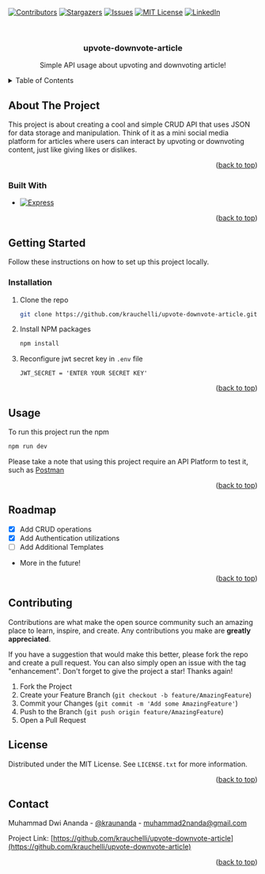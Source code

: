<!-- Improved compatibility of back to top link: See: https://github.com/othneildrew/Best-README-Template/pull/73 -->
<a id="readme-top"></a>
<!--
*** Thanks for checking out the Best-README-Template. If you have a suggestion
*** that would make this better, please fork the repo and create a pull request
*** or simply open an issue with the tag "enhancement".
*** Don't forget to give the project a star!
*** Thanks again! Now go create something AMAZING! :D
-->



<!-- PROJECT SHIELDS -->
<!--
*** I'm using markdown "reference style" links for readability.
*** Reference links are enclosed in brackets [ ] instead of parentheses ( ).
*** See the bottom of this document for the declaration of the reference variables
*** for contributors-url, forks-url, etc. This is an optional, concise syntax you may use.
*** https://www.markdownguide.org/basic-syntax/#reference-style-links
-->
[![Contributors][contributors-shield]][contributors-url]
[![Stargazers][stars-shield]][stars-url]
[![Issues][issues-shield]][issues-url]
[![MIT License][license-shield]][license-url]
[![LinkedIn][linkedin-shield]][linkedin-url]



<!-- PROJECT LOGO -->
<br />
<div align="center">
 
  <h3 align="center">upvote-downvote-article</h3>

  <p align="center">
    Simple API usage about upvoting and downvoting article!
    <br />
  </p>
</div>



<!-- TABLE OF CONTENTS -->
<details>
  <summary>Table of Contents</summary>
  <ol>
    <li>
      <a href="#about-the-project">About The Project</a>
      <ul>
        <li><a href="#built-with">Built With</a></li>
      </ul>
    </li>
    <li>
      <a href="#getting-started">Getting Started</a>
      <ul>
        <li><a href="#installation">Installation</a></li>
      </ul>
    </li>
    <li><a href="#usage">Usage</a></li>
    <li><a href="#roadmap">Roadmap</a></li>
    <li><a href="#contributing">Contributing</a></li>
    <li><a href="#license">License</a></li>
    <li><a href="#contact">Contact</a></li>
  </ol>
</details>



<!-- ABOUT THE PROJECT -->
## About The Project


This project is about creating a cool and simple CRUD API that uses JSON for data storage and manipulation. Think of it as a mini social media platform for articles where users can interact by upvoting or downvoting content, just like giving likes or dislikes.

<p align="right">(<a href="#readme-top">back to top</a>)</p>



### Built With

* [![Express][Express.js]][Express-url]

<p align="right">(<a href="#readme-top">back to top</a>)</p>



<!-- GETTING STARTED -->
## Getting Started

Follow these instructions on how to set up this project locally.


### Installation


1. Clone the repo
   ```sh
   git clone https://github.com/krauchelli/upvote-downvote-article.git
   ```
2. Install NPM packages
   ```sh
   npm install
   ```
3. Reconfigure jwt secret key in `.env` file
   ```env
   JWT_SECRET = 'ENTER YOUR SECRET KEY'
   ```

<p align="right">(<a href="#readme-top">back to top</a>)</p>



<!-- USAGE EXAMPLES -->
## Usage

To run this project run the npm
```sh
npm run dev
```

Please take a note that using this project require an API Platform to test it, such as [Postman](https://www.postman.com/)

<p align="right">(<a href="#readme-top">back to top</a>)</p>



<!-- ROADMAP -->
## Roadmap

- [x] Add CRUD operations
- [x] Add Authentication utilizations
- [ ] Add Additional Templates
- More in the future! 


<p align="right">(<a href="#readme-top">back to top</a>)</p>



<!-- CONTRIBUTING -->
## Contributing

Contributions are what make the open source community such an amazing place to learn, inspire, and create. Any contributions you make are **greatly appreciated**.

If you have a suggestion that would make this better, please fork the repo and create a pull request. You can also simply open an issue with the tag "enhancement".
Don't forget to give the project a star! Thanks again!

1. Fork the Project
2. Create your Feature Branch (`git checkout -b feature/AmazingFeature`)
3. Commit your Changes (`git commit -m 'Add some AmazingFeature'`)
4. Push to the Branch (`git push origin feature/AmazingFeature`)
5. Open a Pull Request


<!-- LICENSE -->
## License

Distributed under the MIT License. See `LICENSE.txt` for more information.

<p align="right">(<a href="#readme-top">back to top</a>)</p>



<!-- CONTACT -->
## Contact

Muhammad Dwi Ananda - [@kraunanda](https://twitter.com/kraunanda) - muhammad2nanda@gmail.com

Project Link: [https://github.com/krauchelli/upvote-downvote-article](https://github.com/krauchelli/upvote-downvote-article)

<p align="right">(<a href="#readme-top">back to top</a>)</p>



<!-- MARKDOWN LINKS & IMAGES -->
<!-- https://www.markdownguide.org/basic-syntax/#reference-style-links -->
[contributors-shield]: https://img.shields.io/github/contributors/krauchelli/upvote-downvote-article.svg?style=for-the-badge
[contributors-url]: https://github.com/krauchelli/upvote-downvote-article/graphs/contributors
[stars-shield]: https://img.shields.io/github/stars/krauchelli/upvote-downvote-article.svg?style=for-the-badge
[stars-url]: https://github.com/krauchelli/upvote-downvote-article/stargazers
[issues-shield]: https://img.shields.io/github/issues/krauchelli/upvote-downvote-article.svg?style=for-the-badge
[issues-url]: https://github.com/krauchelli/upvote-downvote-article/issues
[license-shield]: https://img.shields.io/github/license/krauchelli/upvote-downvote-article.svg?style=for-the-badge
[license-url]: https://github.com/othneildrew/Best-README-Template/blob/master/LICENSE.txt
[linkedin-shield]: https://img.shields.io/badge/-LinkedIn-black.svg?style=for-the-badge&logo=linkedin&colorB=555
[linkedin-url]: https://www.linkedin.com/in/muhammad-dwi-ananda-b97797246/
[product-screenshot]: images/screenshot.png
[Next.js]: https://img.shields.io/badge/next.js-000000?style=for-the-badge&logo=nextdotjs&logoColor=white
[Next-url]: https://nextjs.org
[Express.js]: https://img.shields.io/badge/Express.js-000000?logo=express&logoColor=fff&style=flat
[Express-url]: https://expressjs.com/

